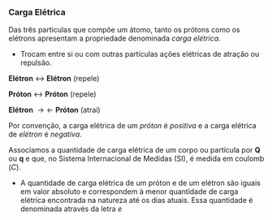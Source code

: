 ### Carga Elétrica

Das três particulas que compõe um átomo, tanto os prótons como os elétrons apresentam a propriedade denominada _carga elétrica_.

- Trocam entre si ou com outras partículas ações elétricas de atração ou repulsão.

**Elétron** $\leftrightarrow$ **Elétron** (repele)

**Próton** $\leftrightarrow$ **Próton** (repele)

**Elétron** $\to \leftarrow$ **Próton**  (atrai)

Por convenção, a carga elétrica de um _próton_ é _positiva_ e a carga elétrica de _elétron_ é _negativa_.

Associamos a quantidade de carga elétrica de um corpo ou partícula por **Q** ou **q** e que, no Sistema Internacional de Medidas (SI), é medida em coulomb (_C_).

- A quantidade de carga elétrica de um próton e de um elétron são iguais em valor absoluto e correspondem à menor quantidade de carga elétrica encontrada na natureza até os dias atuais. Essa quantidade é denominada através da letra _e_ 
